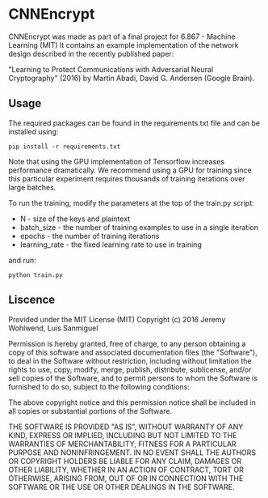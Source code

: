 # CNNEncrypt

CNNEncrypt was made as part of a final project for 6.867 - Machine Learning (MIT)
It contains an example implementation of the network design described in the recently published paper:

"Learning to Protect Communications with Adversarial Neural Cryptography" (2016) by  Martin Abadi, David G. Andersen (Google Brain).

## Usage 

The required packages can be found in the requirements.txt file and can be installed using:  

`pip install -r requirements.txt`

Note that using the GPU implementation of Tensorflow increases performance dramatically.
We recommend using a GPU for training since this particular 
experiment requires thousands of training iterations over large batches.

To run the training, modify the parameters at the top of the train.py script:   

* N - size of the keys and plaintext  
* batch_size - the number of training examples to use in a single iteration
* epochs - the number of training iterations
* learning_rate - the fixed learning rate to use in training

and run:  

`python train.py`

## Liscence

Provided under the MIT License (MIT)
Copyright (c) 2016 Jeremy Wohlwend, Luis Sanmiguel

Permission is hereby granted, free of charge, to any person obtaining 
a copy of this software and associated documentation files (the "Software"),
to deal in the Software without restriction, including without limitation
the rights to use, copy, modify, merge, publish, distribute, sublicense,
and/or sell copies of the Software, and to permit persons to whom the Software
is furnished to do so, subject to the following conditions:

The above copyright notice and this permission notice shall be included
in all copies or substantial portions of the Software.

THE SOFTWARE IS PROVIDED "AS IS", WITHOUT WARRANTY OF ANY KIND, EXPRESS OR IMPLIED,
INCLUDING BUT NOT LIMITED TO THE WARRANTIES OF MERCHANTABILITY,
FITNESS FOR A PARTICULAR PURPOSE AND NONINFRINGEMENT. 
IN NO EVENT SHALL THE AUTHORS OR COPYRIGHT HOLDERS BE LIABLE FOR ANY CLAIM,
DAMAGES OR OTHER LIABILITY, WHETHER IN AN ACTION OF CONTRACT,
TORT OR OTHERWISE, ARISING FROM, OUT OF OR IN CONNECTION WITH THE SOFTWARE
OR THE USE OR OTHER DEALINGS IN THE SOFTWARE.
